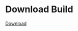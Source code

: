 
# Download Build
[Download](https://github.com/Carmelosmexy1/Zoid-Updated/releases/tag/Download)
          



















































































































